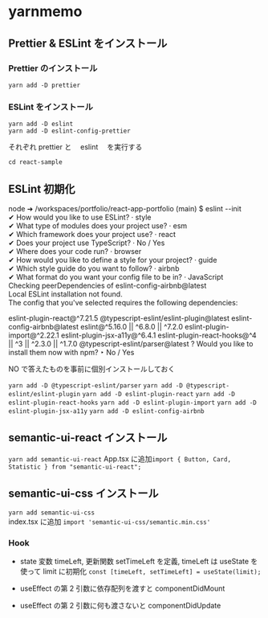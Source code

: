 # yarnmemo

## Prettier & ESLint をインストール

### Prettier のインストール

`yarn add -D prettier`

### ESLint をインストール

`yarn add -D eslint`  
`yarn add -D eslint-config-prettier`

<!-- `yarn add -D eslint-plugin-prettier`非推奨になったぽいのでいらない -->

それぞれ prettier と　 eslint 　を実行する

`cd react-sample`

## ESLint 初期化

node ➜ /workspaces/portfolio/react-app-portfolio (main) $ eslint --init  
✔ How would you like to use ESLint? · style  
✔ What type of modules does your project use? · esm  
✔ Which framework does your project use? · react  
✔ Does your project use TypeScript? · No / Yes  
✔ Where does your code run? · browser  
✔ How would you like to define a style for your project? · guide  
✔ Which style guide do you want to follow? · airbnb  
✔ What format do you want your config file to be in? · JavaScript  
Checking peerDependencies of eslint-config-airbnb@latest  
Local ESLint installation not found.  
The config that you've selected requires the following dependencies:

eslint-plugin-react@^7.21.5 @typescript-eslint/eslint-plugin@latest eslint-config-airbnb@latest eslint@^5.16.0 || ^6.8.0 || ^7.2.0 eslint-plugin-import@^2.22.1 eslint-plugin-jsx-a11y@^6.4.1 eslint-plugin-react-hooks@^4 || ^3 || ^2.3.0 || ^1.7.0 @typescript-eslint/parser@latest
? Would you like to install them now with npm? ‣ No / Yes

NO で答えたものを事前に個別インストールしておく

`yarn add -D @typescript-eslint/parser`
`yarn add -D @typescript-eslint/eslint-plugin`
`yarn add -D eslint-plugin-react`
`yarn add -D eslint-plugin-react-hooks`
`yarn add -D eslint-plugin-import`
`yarn add -D eslint-plugin-jsx-a11y`
`yarn add -D eslint-config-airbnb`

## semantic-ui-react インストール

`yarn add semantic-ui-react`
App.tsx に追加`import { Button, Card, Statistic } from "semantic-ui-react";`

## semantic-ui-css インストール

`yarn add semantic-ui-css`  
index.tsx に追加 `import 'semantic-ui-css/semantic.min.css'`

### Hook

- state 変数 timeLeft, 更新関数 setTimeLeft を定義, timeLeft は useState を使って limit に初期化
  `const [timeLeft, setTimeLeft] = useState(limit);`

- useEffect の第 2 引数に依存配列を渡すと componentDidMount
- useEffect の第 2 引数に何も渡さないと componentDidUpdate
